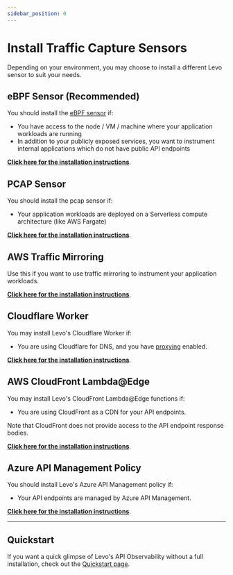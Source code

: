 ```yaml
---
sidebar_position: 0
---
```


# Install Traffic Capture Sensors

Depending on your environment, you may choose to install a different Levo sensor to suit your needs.

## eBPF Sensor (Recommended)
You should install the [eBPF sensor](/guides/key-concepts#ebpf-sensor) if:

- You have access to the node / VM / machine where your application workloads are running
- In addition to your publicly exposed services, you want to instrument internal applications which do not have public API endpoints

[**Click here for the installation instructions**](/install-traffic-capture-sensors/ebpf-sensor).

## PCAP Sensor
You should install the pcap sensor if:

- Your application workloads are deployed on a Serverless compute architecture (like AWS Fargate)

[**Click here for the installation instructions**](/install-traffic-capture-sensors/pcap-sensor).

## AWS Traffic Mirroring
Use this if you want to use traffic mirroring to instrument your application workloads.

[**Click here for the installation instructions**](/install-traffic-capture-sensors/aws-traffic-mirroring).

## Cloudflare Worker
You may install Levo's Cloudflare Worker if:

- You are using Cloudflare for DNS, and you have [proxying](https://developers.cloudflare.com/dns/manage-dns-records/reference/proxied-dns-records/) enabled.

[**Click here for the installation instructions**](/install-traffic-capture-sensors/cloudflare-worker).

## AWS CloudFront Lambda@Edge
You may install Levo's CloudFront Lambda@Edge functions if:

- You are using CloudFront as a CDN for your API endpoints.

Note that CloudFront does not provide access to the API endpoint response bodies.

[**Click here for the installation instructions**](/install-traffic-capture-sensors/aws-cloudfront).

## Azure API Management Policy
You should install Levo's Azure API Management policy if:

- Your API endpoints are managed by Azure API Management.

[**Click here for the installation instructions**](/install-traffic-capture-sensors/azure-api-management).

---

## Quickstart

If you want a quick glimpse of Levo's API Observability without a full installation, check out the [Quickstart page](/quickstart).
